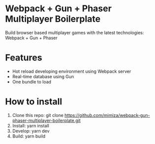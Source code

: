 # Webpack + Gun + Phaser Multiplayer Boilerplate
Build browser based multiplayer games with the latest technologies: Webpack + Gun + Phaser

# Features
- Hot reload developing environment using Webpack server
- Real-time database using Gun
- One bundle to load

# How to install
1. Clone this repo: git clone https://github.com/mimiza/webpack-gun-phaser-multiplayer-boilerplate.git
2. Install: yarn install
3. Develop: yarn dev
4. Build: yarn build
